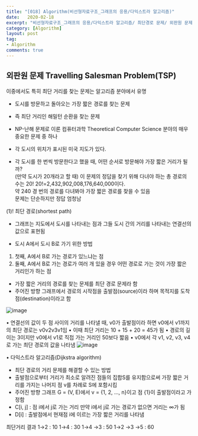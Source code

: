 ```yaml
---
title: "[018] Algorithm(비선형자료구조_그래프의 응용/다익스트라 알고리즘)"
date:   2020-02-18
excerpt: "비선형자료구조_그래프의 응용/다익스트라 알고리즘/ 최단경로 문제/ 외판원 문제 Travelling Salesman Problem(TSP) "
category: [Algorithm]
layout: post
tag:
- Algorithm
comments: true
---
```



## 외판원 문제 Travelling Salesman Problem(TSP)         
이중에서도 특히 최단 거리를 찾는 문제는 알고리즘 분야에서 유명     
* 도시를 방문하고 돌아오는 가장 짧은 경로를 찾는 문제   
* 즉 최단 거리인 해밀턴 순환을 찾는 문제      
* NP-난해 문제로 이론 컴퓨터과학 Theoretical Computer Science 분야의 매우 중요한 문제 중 하나     
 
* 각 도시의 위치가 표시된 미국 지도가 있다. 
* 각 도시를 한 번씩 방문한다고 했을 때, 어떤 순서로 방문해야 가장 짧은 거리가 될까?    
(만약 도시가 20개라고 할 때)
이 문제의 정답을 찾기 위해 다녀야 하는 총 경로의 수는 20!
20!=2,432,902,008,176,640,000이다.   
약 240 경 번의 경로를 다녀봐야 가장 짧은 경로를 찾을 수 있음    
문제는 단순하지만 정답 엄청남    
   
(1)! 최단 경로(shortest path)
* 그래프는 지도에서 도시를 나타내는 점과 그들 도시 간의 거리를 나타내는 연결선의 값으로 표현됨
- 도시 A에서 도시 B로 가기 위한 방법
1) 첫째, A에서 B로 가는 경로가 있느냐는 점
2) 둘째, A에서 B로 가는 경로가 여러 개 있을 경우 어떤 경로로 가는 것이 
      가장 짧은 거리인가 하는 점
- 가장 짧은 거리의 경로를 찾는 문제를 최단 경로 문제라 함
- 주어진 방향 그래프에서 경로의 시작점을 출발점(source)이라 하며 
목적지를 도착점(destination)이라고 함

![image](https://user-images.githubusercontent.com/76824611/121198595-3809dd00-c8ad-11eb-826a-8116473b92f3.png)




•	연결선의 값이 두 점 사이의 거리를 나타낼 때, v0가 출발점이라 하면 v0에서 v1까지의 최단 경로는 v0v2v3v1임
•	이때 최단 거리는 10 + 15 + 20 = 45가 됨
•	경로의 길이는 3이지만 v0에서 v1로 직접 가는 거리인 50보다 짧음
•	v0에서 각 v1, v2, v3, v4로 가는 최단 경로의 값을 나타냄
![image](https://user-images.githubusercontent.com/76824611/121198795-6091d700-c8ad-11eb-8d20-19083ea022b0.png)


•	다익스트라 알고리즘(Dijkstra algorithm)
- 최단 경로의 거리 문제를 해결할 수 있는 방법
- 출발점으로부터 거리가 최소로 알려진 점들의 집합S를 유지함으로써
가장 짧은 거리를 가지는 나머지 점 v를 차례로 S에 포함시킴
- 주어진 방향 그래프 G = (V, E)에서 v = {1, 2, …, n}이고 점 {1}이 출발점이라고 가정함
- C[i, j]  : 점 i에서 j로 가는 거리
          만약 i에서 j로 가는 경로가 없으면 거리는 ∞가 됨
- D[i] :  출발점에서 현재점 i에 이르는 가장 짧은 거리를 나타냄
 

 
 
  

최단거리 결과  1→2 : 10
                    1→4 : 30
                    1→4 →3 : 50
                    1→2 →3 →5 : 60




